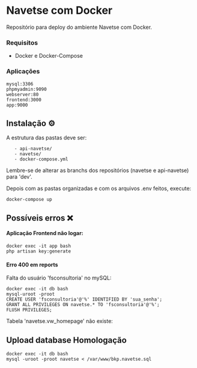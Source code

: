 # Navetse com Docker
Repositório para deploy do ambiente Navetse com Docker.

### Requisitos

  - Docker e Docker-Compose

### Aplicações

	mysql:3306
	phpmyadmin:9090
	webserver:80
	frontend:3000
	app:9000

## Instalação ⚙️

A estrutura das pastas deve ser:

```shell
   - api-navetse/
   - navetse/
   - docker-compose.yml
```

Lembre-se de alterar as branchs dos repositórios (navetse e api-navetse) para 'dev'.

Depois com as pastas organizadas e com os arquivos .env feitos, execute:

```shell
docker-compose up
```

## Possíveis erros ❌

#### Aplicação Frontend não logar:

```shell
docker exec -it app bash
php artisan key:generate
```

#### Erro 400 em reports

Falta do usuário 'fsconsultoria' no mySQL:

```shell
docker exec -it db bash
mysql-uroot -proot
CREATE USER 'fsconsultoria'@'%' IDENTIFIED BY 'sua_senha';
GRANT ALL PRIVILEGES ON navetse.* TO 'fsconsultoria'@'%';
FLUSH PRIVILEGES;
```

Tabela 'navetse.vw_homepage' não existe:

## Upload database Homologação

```shell
docker exec -it db bash
mysql -uroot -proot navetse < /var/www/bkp.navetse.sql
```
